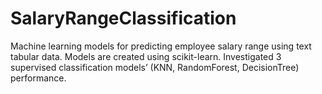 # SalaryRangeClassification
Machine learning models for predicting employee salary range using text tabular data. Models are created using scikit-learn. Investigated 3 supervised classification models’ (KNN, RandomForest, DecisionTree) performance.
